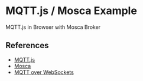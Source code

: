 # MQTT.js / Mosca Example
MQTT.js in Browser with Mosca Broker

## References
* <a href="https://www.npmjs.com/package/mqtt" target="_blank">MQTT.js</a>
* <a href="https://www.npmjs.com/package/mosca" target="_blank">Mosca</a>
* <a href="https://github.com/mcollina/mosca/wiki/MQTT-over-Websockets" target="_blank">MQTT over WebSockets</a>